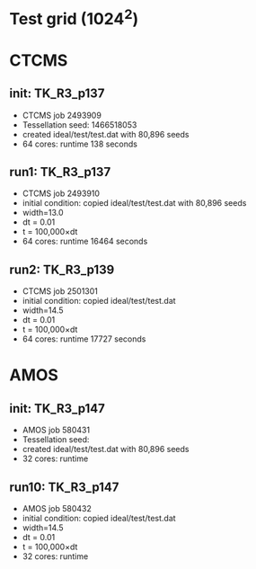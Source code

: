 # Test grid (1024<sup>2</sup>)

# CTCMS
## init: TK_R3_p137
* CTCMS job 2493909
* Tessellation seed: 1466518053
* created ideal/test/test.dat with 80,896 seeds
* 64 cores: runtime 138 seconds

## run1: TK_R3_p137
* CTCMS job 2493910
* initial condition: copied ideal/test/test.dat with 80,896 seeds
* width=13.0
* dt = 0.01
* t = 100,000&times;dt
* 64 cores: runtime 16464 seconds

## run2: TK_R3_p139
* CTCMS job 2501301
* initial condition: copied ideal/test/test.dat
* width=14.5
* dt = 0.01
* t = 100,000&times;dt
* 64 cores: runtime 17727 seconds



# AMOS
## init: TK_R3_p147
* AMOS job 580431
* Tessellation seed: 
* created ideal/test/test.dat with 80,896 seeds
* 32 cores: runtime

## run10: TK_R3_p147
* AMOS job 580432
* initial condition: copied ideal/test/test.dat
* width=14.5
* dt = 0.01
* t = 100,000&times;dt
* 32 cores: runtime

